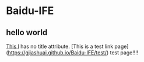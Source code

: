 # Baidu-IFE
## hello world
[This l](http://example.net/) has no title attribute.
[This is a test link page] (https://gjiashuai.github.io/Baidu-IFE/test/) test page!!!!
